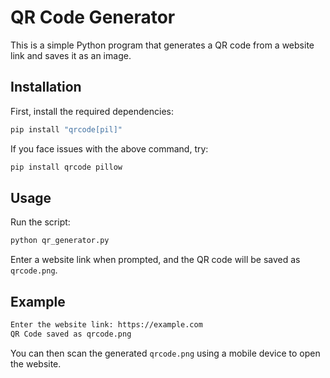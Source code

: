 # QR Code Generator

This is a simple Python program that generates a QR code from a website link and saves it as an image.

## Installation

First, install the required dependencies:

```bash
pip install "qrcode[pil]"
```

If you face issues with the above command, try:

```bash
pip install qrcode pillow
```

## Usage

Run the script:

```bash
python qr_generator.py
```

Enter a website link when prompted, and the QR code will be saved as `qrcode.png`.

## Example

```bash
Enter the website link: https://example.com
QR Code saved as qrcode.png
```

You can then scan the generated `qrcode.png` using a mobile device to open the website.